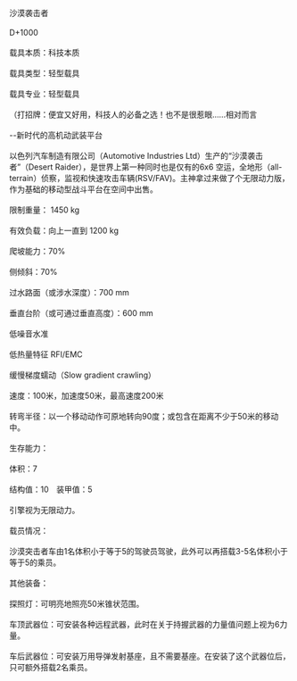 <title>沙漠袭击者</title>
<meta name="GENERATOR" content="WinCHM">
<meta http-equiv="Content-Type" content="text/html; charset=gb2312">
<br>沙漠袭击者 
<br> 
<br> D+1000 
<br> 
<br> 载具本质：科技本质
<br> 
<br> 载具类型：轻型载具
<br> 
<br> 载具专业：轻型载具
<br>
<br> （打招牌：便宜又好用，科技人的必备之选！也不是很惹眼……相对而言 
<br> 
<br> --新时代的高机动武装平台 
<br> 
<br> 以色列汽车制造有限公司（Automotive Industries Ltd）生产的“沙漠袭击者”（Desert Raider），是世界上第一种同时也是仅有的6x6 空运，全地形（all-terrain）侦察，监视和快速攻击车辆(RSV/FAV)。主神拿过来做了个无限动力版，作为基础的移动型战斗平台在空间中出售。 
<br> 
<br> 限制重量： 1450 kg 
<br> 
<br> 有效负载：向上一直到 1200 kg 
<br> 
<br> 爬坡能力：70% 
<br> 
<br> 侧倾斜：70% 
<br> 
<br> 过水路面（或涉水深度）：700 mm 
<br> 
<br> 垂直台阶（或可通过垂直高度）：600 mm 
<br> 
<br> 低噪音水准 
<br> 
<br> 低热量特征 RFI/EMC 
<br> 
<br> 缓慢梯度蠕动（Slow gradient crawling） 
<br> 
<br> 速度：100米，加速度50米，最高速度200米 
<br> 
<br> 转弯半径：以一个移动动作可原地转向90度；或包含在距离不少于50米的移动中。 
<br> 
<br> 生存能力： 
<br> 
<br> 体积：7 
<br> 
<br> 结构值：10　装甲值：5
<br> 
<br> 引擎视为无限动力。 
<br> 
<br> 载员情况： 
<br> 
<br> 沙漠突击者车由1名体积小于等于5的驾驶员驾驶，此外可以再搭载3-5名体积小于等于5的乘员。 
<br> 
<br> 其他装备： 
<br> 
<br> 探照灯：可明亮地照亮50米锥状范围。 
<br> 
<br> 车顶武器位：可安装各种远程武器，此时在关于持握武器的力量值问题上视为6力量。
<br> 
<br> 车后武器位：可安装万用导弹发射基座，且不需要基座。在安装了这个武器位后，只可额外搭载2名乘员。